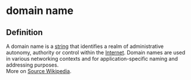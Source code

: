 # domain name
## Definition

A domain name is a [string](https://en.wikipedia.org/wiki/String_(computer_science)) that identifies a realm of administrative autonomy, authority or control within the [Internet](https://en.wikipedia.org/wiki/Internet). Domain names are used in various networking contexts and for application-specific naming and addressing purposes.  
More on [Source Wikipedia](https://en.wikipedia.org/wiki/Domain_name).
